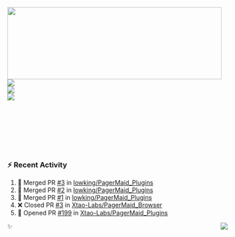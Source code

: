 <p>
  <img align="left" width="490" height="165" src="https://github-readme-stats.vercel.app/api?username=lowking&show_icons=true&hide_border=true&line_height=20&title_color=000000&icon_color=555&show_owner=true&text_color=777"/>
  <p>
    <a href="https://t.me/Violettoy_bot"><img src="https://img.shields.io/badge/Telegram-%2352A4DB.svg?&style=social&logo=telegram&logoColor=white" /></a>
    </br>
    <img src="https://github.com/lowking/lowking/workflows/Waka%20Readme/badge.svg" />
    </br>
    <img src="https://github.com/lowking/lowking/workflows/Activity%20Readme/badge.svg" />
  </p>
  </br>
  </br>
  </br>
  </br>
</p>
</br>

### :zap: Recent Activity

<!--START_SECTION:activity-->
1. 🎉 Merged PR [#3](https://github.com/lowking/PagerMaid_Plugins/pull/3) in [lowking/PagerMaid_Plugins](https://github.com/lowking/PagerMaid_Plugins)
2. 🎉 Merged PR [#2](https://github.com/lowking/PagerMaid_Plugins/pull/2) in [lowking/PagerMaid_Plugins](https://github.com/lowking/PagerMaid_Plugins)
3. 🎉 Merged PR [#1](https://github.com/lowking/PagerMaid_Plugins/pull/1) in [lowking/PagerMaid_Plugins](https://github.com/lowking/PagerMaid_Plugins)
4. ❌ Closed PR [#3](https://github.com/Xtao-Labs/PagerMaid_Browser/pull/3) in [Xtao-Labs/PagerMaid_Browser](https://github.com/Xtao-Labs/PagerMaid_Browser)
5. 💪 Opened PR [#199](https://github.com/Xtao-Labs/PagerMaid_Plugins/pull/199) in [Xtao-Labs/PagerMaid_Plugins](https://github.com/Xtao-Labs/PagerMaid_Plugins)
<!--END_SECTION:activity-->

✨<img align="right" src="http://profile-counter.glitch.me/lowking/count.svg"/>
